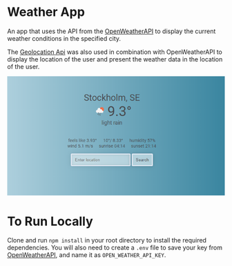 # Weather App

An app that uses the API from the [OpenWeatherAPI](https://openweathermap.org/current) to display the current weather conditions in the specified city.

The [Geolocation Api](https://developer.mozilla.org/en-US/docs/Web/API/Geolocation_API) was also used in combination with OpenWeatherAPI to display the location of the user and present the weather data in the location of the  user.

![app_preview](https://github.com/StelKizi/weather-app/blob/master/images/app_preview.png)


# To Run Locally
Clone and run `npm install` in your root directory to install the required dependencies. You will also need to create a `.env` file to save your key from [OpenWeatherAPI](https://openweathermap.org/current), and name it as `OPEN_WEATHER_API_KEY`.
